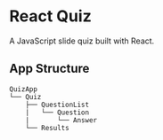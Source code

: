 # React Quiz
A JavaScript slide quiz built with React.

App Structure
-------------

```
QuizApp
└── Quiz
    ├── QuestionList
    |   └── Question
    |       └── Answer
    └── Results
```
